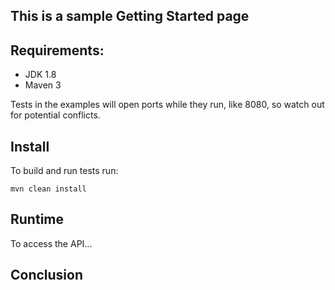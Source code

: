 This is a sample Getting Started page
-------------------------------------------

## Requirements:
- JDK 1.8
- Maven 3


Tests in the examples will open ports while they run, like 8080, so watch out for potential conflicts. 

## Install
To build and run tests run:

    mvn clean install


## Runtime
To access the API...

## Conclusion